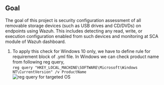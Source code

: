 ## Goal

The goal of this project is security configuration assessment of all removable storage devices (such as USB drives and CD/DVDs) on endpoints using Wazuh. This includes detecting any read, write, or execution configuration enabled from such devices and monitoring at SCA module of Wazuh dashboard.

1. To apply this check for Windows 10 only, we have to define rule for requirement block of .yml file. In Windows we can check product name from following reg query,<br>
`reg query "HKEY_LOCAL_MACHINE\SOFTWARE\Microsoft\Windows NT\CurrentVersion" /v ProductName`<br>
![reg query for targeted OS](CD-DVD-and-removable-storage-access-check/2.png)
